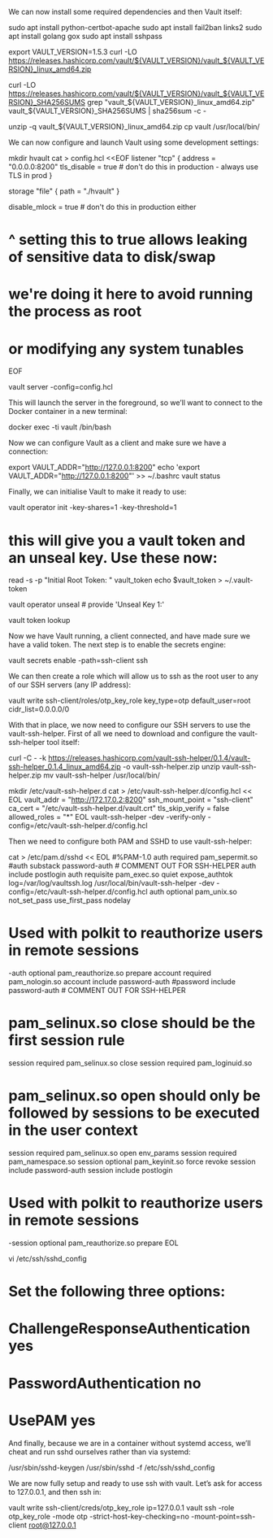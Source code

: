 We can now install some required dependencies and then Vault itself:

sudo apt install python-certbot-apache
sudo apt install fail2ban links2
sudo apt install golang gox
sudo apt install sshpass

export VAULT_VERSION=1.5.3
curl -LO https://releases.hashicorp.com/vault/${VAULT_VERSION}/vault_${VAULT_VERSION}_linux_amd64.zip

curl -LO https://releases.hashicorp.com/vault/${VAULT_VERSION}/vault_${VAULT_VERSION}_SHA256SUMS
grep "vault_${VAULT_VERSION}_linux_amd64.zip" vault_${VAULT_VERSION}_SHA256SUMS | sha256sum -c -

unzip -q vault_${VAULT_VERSION}_linux_amd64.zip
cp vault /usr/local/bin/

We can now configure and launch Vault using some development settings:

mkdir hvault
cat > config.hcl <<EOF
listener "tcp" {
    address     = "0.0.0.0:8200"
    tls_disable = true # don't do this in production - always use TLS in prod
}

storage "file" {
    path = "./hvault"
}

disable_mlock = true # don't do this in production either
# ^ setting this to true allows leaking of sensitive data to disk/swap
# we're doing it here to avoid running the process as root
# or modifying any system tunables
EOF

vault server -config=config.hcl

This will launch the server in the foreground, so we’ll want to connect to the Docker container in a new terminal:

docker exec -ti vault /bin/bash

Now we can configure Vault as a client and make sure we have a connection:

export VAULT_ADDR="http://127.0.0.1:8200"
echo 'export VAULT_ADDR="http://127.0.0.1:8200"' >> ~/.bashrc
vault status

Finally, we can initialise Vault to make it ready to use:

vault operator init -key-shares=1 -key-threshold=1

# this will give you a vault token and an unseal key.  Use these now:

read -s -p "Initial Root Token: " vault_token
echo $vault_token > ~/.vault-token

vault operator unseal # provide 'Unseal Key 1:'

vault token lookup

Now we have Vault running, a client connected, and have made sure we have a valid token. The next step is to enable the secrets engine:

vault secrets enable -path=ssh-client ssh

We can then create a role which will allow us to ssh as the root user to any of our SSH servers (any IP address):

vault write ssh-client/roles/otp_key_role key_type=otp default_user=root cidr_list=0.0.0.0/0

With that in place, we now need to configure our SSH servers to use the vault-ssh-helper. First of all we need to download and configure the vault-ssh-helper tool itself:

curl -C - -k https://releases.hashicorp.com/vault-ssh-helper/0.1.4/vault-ssh-helper_0.1.4_linux_amd64.zip -o vault-ssh-helper.zip
unzip vault-ssh-helper.zip
mv vault-ssh-helper /usr/local/bin/

mkdir /etc/vault-ssh-helper.d
cat > /etc/vault-ssh-helper.d/config.hcl << EOL
vault_addr = "http://172.17.0.2:8200"
ssh_mount_point = "ssh-client"
ca_cert = "/etc/vault-ssh-helper.d/vault.crt"
tls_skip_verify = false
allowed_roles = "*"
EOL
vault-ssh-helper -dev -verify-only -config=/etc/vault-ssh-helper.d/config.hcl

Then we need to configure both PAM and SSHD to use vault-ssh-helper:

cat > /etc/pam.d/sshd << EOL
#%PAM-1.0
auth        required    pam_sepermit.so
#auth       substack    password-auth # COMMENT OUT FOR SSH-HELPER
auth        include     postlogin
auth        requisite   pam_exec.so quiet expose_authtok log=/var/log/vaultssh.log /usr/local/bin/vault-ssh-helper -dev -config=/etc/vault-ssh-helper.d/config.hcl
auth        optional    pam_unix.so not_set_pass use_first_pass nodelay
# Used with polkit to reauthorize users in remote sessions
-auth       optional    pam_reauthorize.so prepare
account     required    pam_nologin.so
account     include     password-auth
#password   include     password-auth # COMMENT OUT FOR SSH-HELPER
# pam_selinux.so close should be the first session rule
session     required    pam_selinux.so close
session     required    pam_loginuid.so
# pam_selinux.so open should only be followed by sessions to be executed in the user context
session     required    pam_selinux.so open env_params
session     required    pam_namespace.so
session     optional    pam_keyinit.so force revoke
session     include     password-auth
session     include     postlogin
# Used with polkit to reauthorize users in remote sessions
-session   optional     pam_reauthorize.so prepare
EOL

vi /etc/ssh/sshd_config
# Set the following three options:
# ChallengeResponseAuthentication yes
# PasswordAuthentication no 
# UsePAM yes

And finally, because we are in a container without systemd access, we’ll cheat and run sshd ourselves rather than via systemd:

/usr/sbin/sshd-keygen
/usr/sbin/sshd -f /etc/ssh/sshd_config

We are now fully setup and ready to use ssh with vault. Let’s ask for access to 127.0.0.1, and then ssh in:

vault write ssh-client/creds/otp_key_role ip=127.0.0.1
vault ssh -role otp_key_role -mode otp -strict-host-key-checking=no -mount-point=ssh-client root@127.0.0.1
